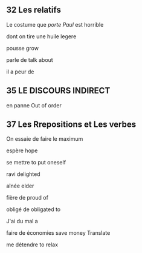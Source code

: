 ## 32 Les relatifs ##

Le costume que *porte Paul* est horrible

dont on tire une huile legere

pousse    grow

parle de   talk about

il a peur de 

## 35 LE DISCOURS INDIRECT  ##

en panne     Out of order

## 37 Les Rrepositions et Les verbes ##

On essaie de faire le maximum

espère    hope

se mettre  to put oneself

ravi     delighted

aînée   elder

fière  de     proud of

obligé de   obligated to

J'ai du mal a 

faire de économies   save money
Translate

me détendre to relax

